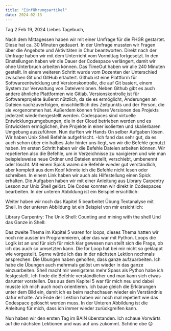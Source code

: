 ```yaml
---
title: "Einführungsartikel"
date: 2024-02-13
---
```


Tag 2 
Feb 19, 2024 
Liebes Tagebuch, 

Nach dem Mittagessen haben wir mit einer Umfrage für die FHGR gestartet. Diese hat ca. 30 Minuten gedauert. In der Umfrage mussten wir  Fragen über die Angebote und Aktivitäten in Chur beantworten. 
Direkt nach der Umfrage haben wir mit dem Unterricht vom Vormittag fortgesetzt. In den Einstellungen haben wir die Dauer der Codespace verlängert, damit wir ohne Unterbruch arbeiten können. Das TimeOut haben wir alle 240 Minuten gestellt. In einem weiteren Schritt wurde vom Dozenten der Unterschied zwischen Git und GitHub erläutert. 
Github ist eine Plattform für Softwareentwicklung und Versionskontrolle, die auf Git basiert, einem System zur Verwaltung von Dateiversionen. Neben Github gibt es auch andere ähnliche Plattformen wie Gitlab. Versionskontrolle ist für Softwareprojekte äußerst nützlich, da sie es ermöglicht, Änderungen an Dateien nachzuverfolgen, einschließlich des Zeitpunkts und der Person, die sie vorgenommen hat. Außerdem können frühere Versionen des Projekts jederzeit wiederhergestellt werden. Codespaces sind virtuelle Entwicklungsumgebungen, die in der Cloud betrieben werden und es Entwicklern ermöglichen, ihre Projekte in einer isolierten und skalierbaren Umgebung auszuführen.
Nun durften wir Hands On selber Aufgaben lösen. Wir haben Unix Shell Befehle aufgefrischt. -Ich fand das sehr gut, da es auch schon über ein halbes Jahr hinter uns liegt, wo wir die Befehle genutzt haben. Im ersten Schritt haben wir die Befehle Dateien arbeiten können. Wir repetierten also die Befehle, um in Verzeichnisse zu navigieren und wie man beispielsweise neue Ordner und Dateien erstellt, verschiebt, umbenennt oder löscht. Mit einem Spick waren die Befehle wieder gut verständlich, aber komplett aus dem Kopf könnte ich die Befehle nicht lesen oder schreiben. In einem Link haben wir auch als Hilfestellung einen Spick erhalten. 
Die Aufgaben haben wir mit einer Anleitung aus Library Carpentry Lesson zur Unix Shell gelöst. Die Codes konnten wir direkt in Codespaces bearbeiten. In der unteren Abbildung ist ein Beispiel ersichtlich:  


Weiter haben wir noch das Kapitel 5 bearbeitet Übung Textanalyse mit Shell. In der unteren Abbildung ist ein Beispiel von mir ersichtlich: 
  
Library Carpentry: The Unix Shell: Counting and mining with the shell
Und das Ganze in Shell: 

Das zweite Thema im Kapitel 5 waren for loops, dieses Thema hatten wir noch nie ausser im Programmieren, aber das war mit Python. Loops die Logik ist an und für sich für mich klar gewesen nun stellt sich die Frage, ob ich das auch so umsetzten kann. Die for Loop hat bei mir nicht so geklappt wie vorgestellt. Gerne würde ich das in der nächsten Lektion nochmals ansprechen. 
Die Übungen haben geholfen, dass ganze aufzuarbeiten. Ich habe die Übungen auch mehrmals gelöst um wieder in das ganze einzuarbeiten. Shell macht mir wenigstens mehr Spass als Python habe ich festgestellt. Ich finde die Befehle verständlicher und man kann sich etwas darunter vorstellen. Das aus dem Kapitel 5 war für mich neu und dabei musste ich mich auch noch orientieren. Ich baue gleich die Erklärungen unter dem Bild ein, damit ich es beim nachschauen wieder ein Verständnis dafür erhalte. 
Am Ende der Lektion haben wir noch mal repetiert wie das Codespace gelöscht werden muss. In der Unteren Abbildung ist die Anleitung für mich, dass ich immer wieder zurückgreifen kann.

Nun haben wir den ersten Tag im BAIN überstanden. Ich schaue Vorwärts auf die nächsten Lektionen und was auf uns zukommt. 
Schöne obe 😊

